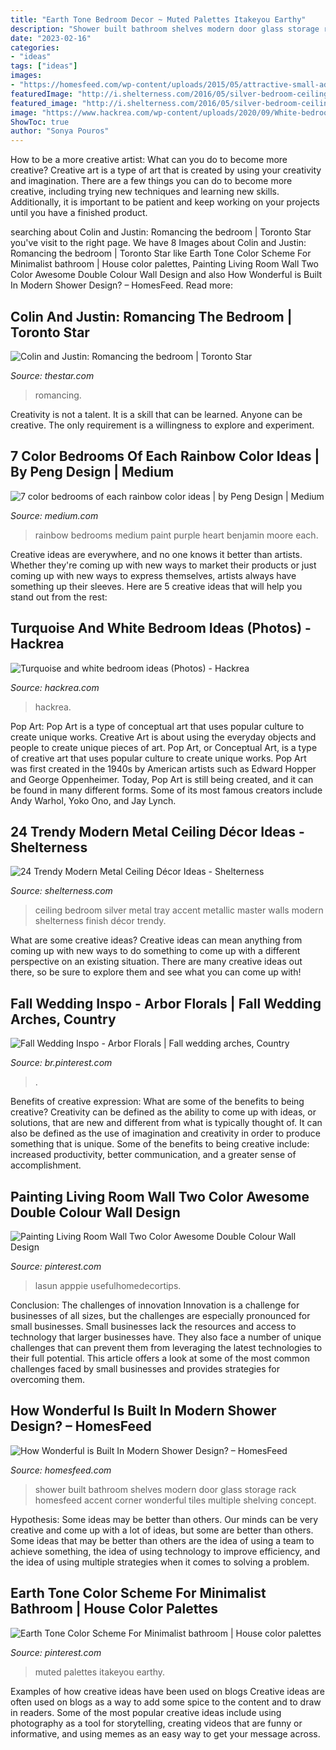 ```yaml
---
title: "Earth Tone Bedroom Decor ~ Muted Palettes Itakeyou Earthy"
description: "Shower built bathroom shelves modern door glass storage rack homesfeed accent corner wonderful tiles multiple shelving concept"
date: "2023-02-16"
categories:
- "ideas"
tags: ["ideas"]
images:
- "https://homesfeed.com/wp-content/uploads/2015/05/attractive-small-adorable-fantastic-built-in-shower-with-ncie-portable-fixture-design-with-small-embedded-rack-with-glass-door-design-728x1079.jpg"
featuredImage: "http://i.shelterness.com/2016/05/silver-bedroom-ceiling.jpg"
featured_image: "http://i.shelterness.com/2016/05/silver-bedroom-ceiling.jpg"
image: "https://www.hackrea.com/wp-content/uploads/2020/09/White-bedroom-with-turquoise-textured-wall-768x513.jpg"
ShowToc: true
author: "Sonya Pouros"
---
```



How to be a more creative artist: What can you do to become more creative?
Creative art is a type of art that is created by using your creativity and imagination. There are a few things you can do to become more creative, including trying new techniques and learning new skills. Additionally, it is important to be patient and keep working on your projects until you have a finished product.

	

		
searching about Colin and Justin: Romancing the bedroom | Toronto Star you've visit to the right page. We have 8 Images about Colin and Justin: Romancing the bedroom | Toronto Star like Earth Tone Color Scheme For Minimalist bathroom | House color palettes, Painting Living Room Wall Two Color Awesome Double Colour Wall Design and also How Wonderful is Built In Modern Shower Design? – HomesFeed. Read more:
		
    
## Colin And Justin: Romancing The Bedroom | Toronto Star

<img loading=lazy src="https://www.thestar.com/content/dam/thestar/life/homes/decor/2009/07/04/colin_and_justin_romancing_the_bedroom/colin_and_justin_bedroomafter.jpeg" onerror="this.onerror=null;this.src='https://tse4.mm.bing.net/th?id=OIP.lc9IDmIb4JkNhAnhbu2dlwHaE8&amp;pid=15.1';" alt="Colin and Justin: Romancing the bedroom | Toronto Star">

_Source: thestar.com_

>romancing. 

	

Creativity is not a talent. It is a skill that can be learned. Anyone can be creative. The only requirement is a willingness to explore and experiment.

    
## 7 Color Bedrooms Of Each Rainbow Color Ideas | By Peng Design | Medium

<img loading=lazy src="https://miro.medium.com/max/2742/1*XlShJatnnO3Q4NruzG1How.jpeg" onerror="this.onerror=null;this.src='https://tse4.mm.bing.net/th?id=OIP.EG3gd4cQUOkQyxbJq5X3OAHaFZ&amp;pid=15.1';" alt="7 color bedrooms of each rainbow color ideas | by Peng Design | Medium">

_Source: medium.com_

>rainbow bedrooms medium paint purple heart benjamin moore each. 

	

Creative ideas are everywhere, and no one knows it better than artists. Whether they're coming up with new ways to market their products or just coming up with new ways to express themselves, artists always have something up their sleeves. Here are 5 creative ideas that will help you stand out from the rest: 

    
## Turquoise And White Bedroom Ideas (Photos) - Hackrea

<img loading=lazy src="https://www.hackrea.com/wp-content/uploads/2020/09/White-bedroom-with-turquoise-textured-wall-768x513.jpg" onerror="this.onerror=null;this.src='https://tse4.mm.bing.net/th?id=OIP.T3pOJq_gomq2eRjIZSKFUAHaE8&amp;pid=15.1';" alt="Turquoise and white bedroom ideas (Photos) - Hackrea">

_Source: hackrea.com_

>hackrea. 

	

Pop Art: Pop Art is a type of conceptual art that uses popular culture to create unique works.
Creative Art is about using the everyday objects and people to create unique pieces of art. Pop Art, or Conceptual Art, is a type of creative art that uses popular culture to create unique works. Pop Art was first created in the 1940s by American artists such as Edward Hopper and George Oppenheimer. Today, Pop Art is still being created, and it can be found in many different forms. Some of its most famous creators include Andy Warhol, Yoko Ono, and Jay Lynch.

    
## 24 Trendy Modern Metal Ceiling Décor Ideas - Shelterness

<img loading=lazy src="http://i.shelterness.com/2016/05/silver-bedroom-ceiling.jpg" onerror="this.onerror=null;this.src='https://tse2.mm.bing.net/th?id=OIP.RDHVPYhdPPpZ4vP4B0fuqQHaJ4&amp;pid=15.1';" alt="24 Trendy Modern Metal Ceiling Décor Ideas - Shelterness">

_Source: shelterness.com_

>ceiling bedroom silver metal tray accent metallic master walls modern shelterness finish décor trendy. 

	

What are some creative ideas?
Creative ideas can mean anything from coming up with new ways to do something to come up with a different perspective on an existing situation. There are many creative ideas out there, so be sure to explore them and see what you can come up with!

    
## Fall Wedding Inspo - Arbor Florals | Fall Wedding Arches, Country

<img loading=lazy src="https://i.pinimg.com/736x/e2/05/01/e20501f30c519cd8174f941a2d9f5ae3.jpg" onerror="this.onerror=null;this.src='https://tse3.mm.bing.net/th?id=OIP.RhFD_5cqDhylaTuOHULUagHaE8&amp;pid=15.1';" alt="Fall Wedding Inspo - Arbor Florals | Fall wedding arches, Country">

_Source: br.pinterest.com_

>. 

	

Benefits of creative expression: What are some of the benefits to being creative?
Creativity can be defined as the ability to come up with ideas, or solutions, that are new and different from what is typically thought of. It can also be defined as the use of imagination and creativity in order to produce something that is unique. Some of the benefits to being creative include: increased productivity, better communication, and a greater sense of accomplishment.

    
## Painting Living Room Wall Two Color Awesome Double Colour Wall Design

<img loading=lazy src="https://i.pinimg.com/originals/2d/1d/d6/2d1dd6354624a43d0086f67d4a7ba246.jpg" onerror="this.onerror=null;this.src='https://tse4.mm.bing.net/th?id=OIP.2LcfPwrSA4OwMaF9RiZG7gHaJ4&amp;pid=15.1';" alt="Painting Living Room Wall Two Color Awesome Double Colour Wall Design">

_Source: pinterest.com_

>lasun apppie usefulhomedecortips. 

	

Conclusion: The challenges of innovation
Innovation is a challenge for businesses of all sizes, but the challenges are especially pronounced for small businesses. Small businesses lack the resources and access to technology that larger businesses have. They also face a number of unique challenges that can prevent them from leveraging the latest technologies to their full potential. This article offers a look at some of the most common challenges faced by small businesses and provides strategies for overcoming them.

    
## How Wonderful Is Built In Modern Shower Design? – HomesFeed

<img loading=lazy src="https://homesfeed.com/wp-content/uploads/2015/05/attractive-small-adorable-fantastic-built-in-shower-with-ncie-portable-fixture-design-with-small-embedded-rack-with-glass-door-design-728x1079.jpg" onerror="this.onerror=null;this.src='https://tse2.mm.bing.net/th?id=OIP.cK9dqjCEC7-pTDIPl7t_HAHaK-&amp;pid=15.1';" alt="How Wonderful is Built In Modern Shower Design? – HomesFeed">

_Source: homesfeed.com_

>shower built bathroom shelves modern door glass storage rack homesfeed accent corner wonderful tiles multiple shelving concept. 

	

Hypothesis: Some ideas may be better than others.
Our minds can be very creative and come up with a lot of ideas, but some are better than others. Some ideas that may be better than others are the idea of using a team to achieve something, the idea of using technology to improve efficiency, and the idea of using multiple strategies when it comes to solving a problem.

    
## Earth Tone Color Scheme For Minimalist Bathroom | House Color Palettes

<img loading=lazy src="https://i.pinimg.com/736x/0d/85/76/0d857645a5fac4adc3b6eabb600288a7.jpg" onerror="this.onerror=null;this.src='https://tse1.mm.bing.net/th?id=OIP.oTTXjypk7pKlzm-yTZwZ4QHaOI&amp;pid=15.1';" alt="Earth Tone Color Scheme For Minimalist bathroom | House color palettes">

_Source: pinterest.com_

>muted palettes itakeyou earthy. 

	

Examples of how creative ideas have been used on blogs
Creative ideas are often used on blogs as a way to add some spice to the content and to draw in readers. Some of the most popular creative ideas include using photography as a tool for storytelling, creating videos that are funny or informative, and using memes as an easy way to get your message across.

